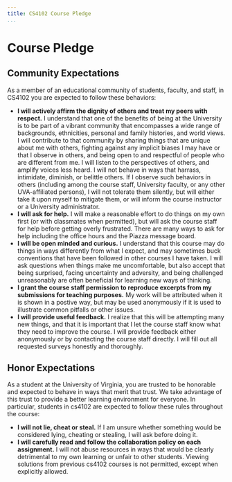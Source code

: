 ```yaml
---
title: CS4102 Course Pledge
...
```


# Course Pledge


## Community Expectations

As a member of an educational community of students, faculty, and staff, in CS4102 you are expected to follow these behaviors:

- **I will actively affirm the dignity of others and treat my peers with respect.** I understand that one of the benefits of being at the University is to be part of a vibrant community that encompasses a wide range of backgrounds, ethnicities, personal and family histories, and world views. I will contribute to that community by sharing things that are unique about me with others, fighting against any implicit biases I may have or that I observe in others, and being open to and respectful of people who are different from me. I will listen to the perspectives of others, and amplify voices less heard. I will not behave in ways that harrass, intimidate, diminish, or belittle others. If I observe such behaviors in others (including among the course staff, University faculty, or any other UVA-affiliated persons), I will not tolerate them silently, but will either take it upon myself to mitigate them, or will inform the course instructor or a University administrator. 
- **I will ask for help.** I will make a reasonable effort to do things on my own first (or with classmates when permitted), but will ask the course staff for help before getting overly frustrated. There are many ways to ask for help including the office hours and the Piazza message board.
- **I will be open minded and curious.** I understand that this course may do things in ways differently from what I expect, and may sometimes buck conventions that have been followed in other courses I have taken. I will ask questions when things make me uncomfortable, but also accept that being surprised, facing uncertainty and adversity, and being challenged unreasonably are often beneficial for learning new ways of thinking.
- **I grant the course staff permission to reproduce excerpts from my submissions for teaching purposes.** My work will be attributed when it is shown in a postive way, but may be used anonymously if it is used to illustrate common pitfalls or other issues.
- **I will provide useful feedback.** I realize that this will be attempting many new things, and that it is important that I let the course staff know what they need to improve the course. I will provide feedback either anonymously or by contacting the course staff directly. I will fill out all requested surveys honestly and thoroughly.



## Honor Expectations

As a student at the University of Virginia, you are trusted to be honorable and expected to behave in ways that merit that trust. We take advantage of this trust to provide a better learning environment for everyone. In particular, students in cs4102 are expected to follow these rules throughout the course:

- **I will not lie, cheat or steal.** If I am unsure whether something would be considered lying, cheating or stealing, I will ask before doing it.
- **I will carefully read and follow the collaboration policy on each assignment.** I will not abuse resources in ways that would be clearly detrimental to my own learning or unfair to other students. Viewing solutions from previous cs4102 courses is not permitted, except when explicitly allowed.

